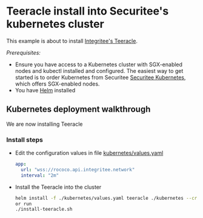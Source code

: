 # Teeracle install into Securitee's kubernetes cluster

This example is about to install [Integritee's Teeracle](https://docs.integritee.network/3-our-technology/3.5-use-cases/3.5.3-teeracle-oracle-framework).

*Prerequisites:*

* Ensure you have access to a Kubernetes cluster with SGX-enabled nodes and kubectl installed and configured. The easiest way to get started is to order Kubernetes from Securitee [Securitee Kubernetes](https://securitee.tech/products/), which offers SGX-enabled nodes.
* You have [Helm](https://helm.sh/docs/intro/install/) installed

## Kubernetes deployment walkthrough

We are now installing Teeracle

### Install steps


* Edit the configuration values in file [kubernetes/values.yaml](kubernetes/values.yaml)
    ```yaml
    app:
      url: "wss://rococo.api.integritee.network"
      interval: "2m"
    ```
* Install the Teeracle into the cluster

    ```bash
    helm install -f ./kubernetes/values.yaml teeracle ./kubernetes --create-namespace -n teeracle
    or run
    ./install-teeracle.sh
    ```


